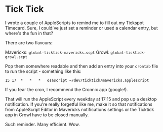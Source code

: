 # Tick Tick

I wrote a couple of AppleScripts to remind me to fill out my Tickspot Timecard. Sure, I could've just set a reminder or used a calendar entry, but where's the fun in that?

There are two flavours:

Mavericks: `global-ticktick-mavericks.scpt`
Growl: `global-ticktick-growl.scpt`

Pop them somewhere readable and then add an entry into your `crontab` file to run the script - something like this:

`15	17	*	*	*	osascript ~/dev/ticktick/mavericks.applescript`

If you fear the cron, I recommend the Cronnix app (google!).

That will run the AppleScript every weekday at 17:15 and pop up a desktop notification. If you're really forgetful like me, make it so that notifications from AppleScript Editor in Mavericks notifications settings or the Ticktick app in Growl have to be closed manually.

Such reminder. Many efficient. Wow.